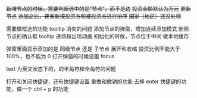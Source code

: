 ~~新增节点的时候，需要判断选中的是“节点”，而不是边~~
~~投资金额默认为万元~~
~~更新节点~~
~~添加之后，要重新按投资方和被投资方进行排序~~
~~国家（地区）还没处理~~

需要做框选的功能
tooltip 消失的问题
添加节点的弹窗，增加连续添加模式
删除节点的确认框
tooltip 进场和出场动画
初始化的时候，节点位于中间
做本地缓存

弹窗里面显示添加的是 同级节点 还是 子节点
展开和收缩
投资比例不能大于 100%，也不能为 0
打开弹窗的时候设置 focus

text 为英文状态下的，的半角符和全角符的问题

打开和关闭快捷键，还有快捷键设置
重做和撤销的功能
去掉 enter 快捷键的功能，做一个 ctrl + p 的功能


